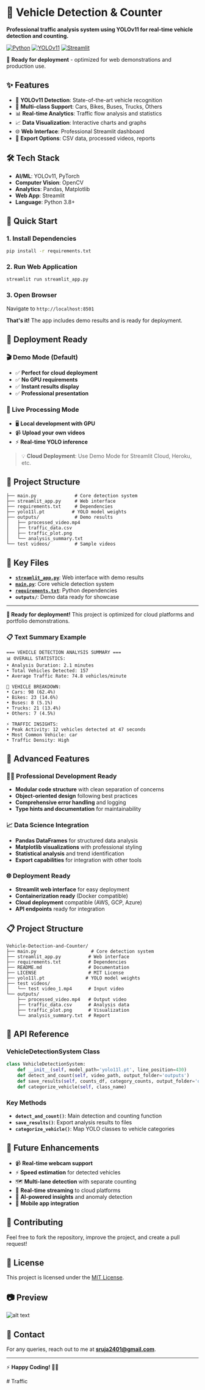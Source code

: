 # 🚗 Vehicle Detection & Counter

**Professional traffic analysis system using YOLOv11 for real-time vehicle detection and counting.**

[![Python](https://img.shields.io/badge/Python-3.8+-blue.svg)](https://python.org)
[![YOLOv11](https://img.shields.io/badge/YOLOv11-Ultralytics-orange.svg)](https://ultralytics.com)
[![Streamlit](https://img.shields.io/badge/Streamlit-Web%20App-red.svg)](https://streamlit.io)

🎯 **Ready for deployment** - optimized for web demonstrations and production use.

## ✨ Features

- 🎯 **YOLOv11 Detection**: State-of-the-art vehicle recognition
- 🚗 **Multi-class Support**: Cars, Bikes, Buses, Trucks, Others
- 📊 **Real-time Analytics**: Traffic flow analysis and statistics
- 📈 **Data Visualization**: Interactive charts and graphs
- 🌐 **Web Interface**: Professional Streamlit dashboard
- 💾 **Export Options**: CSV data, processed videos, reports

## 🛠️ Tech Stack

- **AI/ML**: YOLOv11, PyTorch
- **Computer Vision**: OpenCV
- **Analytics**: Pandas, Matplotlib
- **Web App**: Streamlit
- **Language**: Python 3.8+

## 🚀 Quick Start

### 1. Install Dependencies
```bash
pip install -r requirements.txt
```

### 2. Run Web Application
```bash
streamlit run streamlit_app.py
```

### 3. Open Browser
Navigate to `http://localhost:8501`

**That's it!** The app includes demo results and is ready for deployment.

## 💫 Deployment Ready

### 🎬 Demo Mode (Default)
- ✅ **Perfect for cloud deployment**
- ✅ **No GPU requirements** 
- ✅ **Instant results display**
- ✅ **Professional presentation**

### 🔧 Live Processing Mode
- 🖥️ **Local development with GPU**
- 📹 **Upload your own videos**
- ⚡ **Real-time YOLO inference**

> 💡 **Cloud Deployment**: Use Demo Mode for Streamlit Cloud, Heroku, etc.

## 📁 Project Structure

```
├── main.py              # Core detection system
├── streamlit_app.py     # Web interface
├── requirements.txt     # Dependencies
├── yolo11l.pt          # YOLO model weights
├── outputs/             # Demo results
│   ├── processed_video.mp4
│   ├── traffic_data.csv
│   ├── traffic_plot.png
│   └── analysis_summary.txt
└── test videos/         # Sample videos
```

## 🎯 Key Files

- **[`streamlit_app.py`](streamlit_app.py)**: Web interface with demo results
- **[`main.py`](main.py)**: Core vehicle detection system
- **[`requirements.txt`](requirements.txt)**: Python dependencies
- **`outputs/`**: Demo data ready for showcase

---

**🌟 Ready for deployment!** This project is optimized for cloud platforms and portfolio demonstrations.

### 📋 Text Summary Example
```
=== VEHICLE DETECTION ANALYSIS SUMMARY ===
📊 OVERALL STATISTICS:
• Analysis Duration: 2.1 minutes
• Total Vehicles Detected: 157
• Average Traffic Rate: 74.8 vehicles/minute

🚗 VEHICLE BREAKDOWN:
• Cars: 98 (62.4%)
• Bikes: 23 (14.6%)
• Buses: 8 (5.1%)
• Trucks: 21 (13.4%)
• Others: 7 (4.5%)

⚡ TRAFFIC INSIGHTS:
• Peak Activity: 12 vehicles detected at 47 seconds
• Most Common Vehicle: car
• Traffic Density: High
```

## 🚀 Advanced Features

### 👨‍💼 Professional Development Ready
- **Modular code structure** with clean separation of concerns
- **Object-oriented design** following best practices
- **Comprehensive error handling** and logging
- **Type hints and documentation** for maintainability

### 📈 Data Science Integration
- **Pandas DataFrames** for structured data analysis
- **Matplotlib visualizations** with professional styling
- **Statistical analysis** and trend identification
- **Export capabilities** for integration with other tools

### 🌐 Deployment Ready
- **Streamlit web interface** for easy deployment
- **Containerization ready** (Docker compatible)
- **Cloud deployment** compatible (AWS, GCP, Azure)
- **API endpoints** ready for integration

## 📋 Project Structure

```
Vehicle-Detection-and-Counter/
├── main.py                    # Core detection system
├── streamlit_app.py          # Web interface
├── requirements.txt          # Dependencies
├── README.md                 # Documentation
├── LICENSE                   # MIT License
├── yolo11l.pt               # YOLO model weights
├── test videos/
│   └── test video_1.mp4      # Input video
└── outputs/
    ├── processed_video.mp4   # Output video
    ├── traffic_data.csv      # Analysis data
    ├── traffic_plot.png      # Visualization
    └── analysis_summary.txt  # Report
```

## 🔬 API Reference

### VehicleDetectionSystem Class

```python
class VehicleDetectionSystem:
    def __init__(self, model_path='yolo11l.pt', line_position=430)
    def detect_and_count(self, video_path, output_folder='outputs')
    def save_results(self, counts_df, category_counts, output_folder='outputs')
    def categorize_vehicle(self, class_name)
```

### Key Methods

- **`detect_and_count()`**: Main detection and counting function
- **`save_results()`**: Export analysis results to files
- **`categorize_vehicle()`**: Map YOLO classes to vehicle categories

## 🎨 Future Enhancements

- 📹 **Real-time webcam support**
- ⚡ **Speed estimation** for detected vehicles
- 🗺️ **Multi-lane detection** with separate counting
- 🔄 **Real-time streaming** to cloud platforms
- 🤖 **AI-powered insights** and anomaly detection
- 📱 **Mobile app integration**

## 🤝 Contributing

Feel free to fork the repository, improve the project, and create a pull request!

## 📜 License

This project is licensed under the [MIT License](https://opensource.org/licenses/MIT).

## 📷 Preview

![alt text](Output_Sample_image.png)

## 📧 Contact

For any queries, reach out to me at **sruja2401@gmail.com**.

---

⚡ **Happy Coding!** 🚗🚦

#   T r a f f i c 
 
 